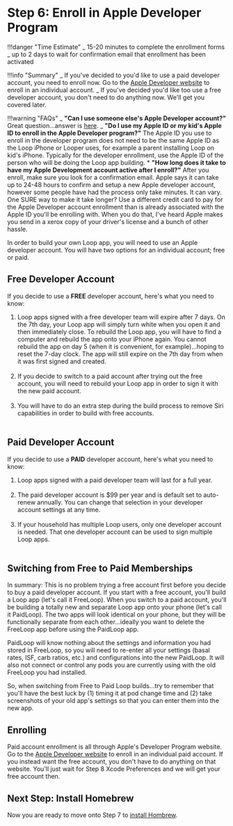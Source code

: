 # Step 6: Enroll in Apple Developer Program

!!!danger "Time Estimate" _ 15-20 minutes to complete the enrollment forms _ up
to 2 days to wait for confirmation email that enrollment has been activated

!!!info "Summary" _ If you've decided to you'd like to use a paid developer
account, you need to enroll now. Go to the
[Apple Developer website](https://developer.apple.com/programs/enroll/) to
enroll in an individual account. _ If you've decided you'd like too use a free
developer account, you don't need to do anything now. We'll get you covered
later.

!!!warning "FAQs" _ **"Can I use someone else's Apple Developer account?"**
Great question...answer is
[here](https://loopkit.github.io/loopdocs/faqs/FAQs/#can-i-use-someone-elses-apple-developer-account).
_ **"Do I use my Apple ID or my kid's Apple ID to enroll in the Apple Developer
program?"** The Apple ID you use to enroll in the developer program does not
need to be the same Apple ID as the Loop iPhone or Looper uses, for example a
parent installing Loop on kid's iPhone. Typically for the developer enrollment,
use the Apple ID of the person who will be doing the Loop app building. \*
**"How long does it take to have my Apple Development account active after I
enroll?"** After you enroll, make sure you look for a confirmation email. Apple
says it can take up to 24-48 hours to confirm and setup a new Apple developer
account, however some people have had the process only take minutes. It can
vary. One SURE way to make it take longer? Use a different credit card to pay
for the Apple Developer account enrollment than is already associated with the
Apple ID you'll be enrolling with. When you do that, I've heard Apple makes you
send in a xerox copy of your driver's license and a bunch of other hassle.

In order to build your own Loop app, you will need to use an Apple developer
account. You will have two options for an individual account; free or paid.

## Free Developer Account

If you decide to use a **FREE** developer account, here's what you need to know:

1. Loop apps signed with a free developer team will expire after 7 days. On the
   7th day, your Loop app will simply turn white when you open it and then
   immediately close. To rebuild the Loop app, you will have to find a computer
   and rebuild the app onto your iPhone again. You cannot rebuild the app on day
   5 (when it is convenient, for example)...hoping to reset the 7-day clock. The
   app will still expire on the 7th day from when it was first signed and
   created.</br></br>
2. If you decide to switch to a paid account after trying out the free account,
   you will need to rebuild your Loop app in order to sign it with the new paid
   account.</br></br>
3. You will have to do an extra step during the build process to remove Siri
   capabilities in order to build with free accounts.</br></br>

## Paid Developer Account

If you decide to use a **PAID** developer account, here's what you need to know:

1. Loop apps signed with a paid developer team will last for a full
   year.</br></br>
2. The paid developer account is \$99 per year and is default set to auto-renew
   annually. You can change that selection in your developer account settings at
   any time.</br></br>
3. If your household has multiple Loop users, only one developer account is
   needed. That one developer account can be used to sign multiple Loop
   apps.</br></br>

## Switching from Free to Paid Memberships

In summary: This is no problem trying a free account first before you decide to
buy a paid developer account. If you start with a free account, you'll build a
Loop app (let's call it FreeLoop). When you switch to a paid account, you'll be
building a totally new and separate Loop app onto your phone (let's call it
PaidLoop). The two apps will look identical on your phone, but they will be
functionally separate from each other...ideally you want to delete the FreeLoop
app before using the PaidLoop app.

PaidLoop will know nothing about the settings and information you had stored in
FreeLoop, so you will need to re-enter all your settings (basal rates, ISF, carb
ratios, etc.) and configurations into the new PaidLoop. It will also not connect
or control any pods you are currently using with the old FreeLoop you had
installed.

So, when switching from Free to Paid Loop builds...try to remember that you'll
have the best luck by (1) timing it at pod change time and (2) take screenshots
of your old app's settings so that you can enter them into the new app.

## Enrolling

Paid account enrollment is all through Apple's Developer Program website. Go to
the [Apple Developer website](https://developer.apple.com/programs/enroll/) to
enroll in an individual paid account. If you instead want the free account, you
don't have to do anything on that website. You'll just wait for Step 8 Xcode
Preferences and we will get your free account then.

## Next Step: Install Homebrew

Now you are ready to move onto Step 7 to
[install Hombrew](https://loopkit.github.io/loopdocs/build/step7/).
